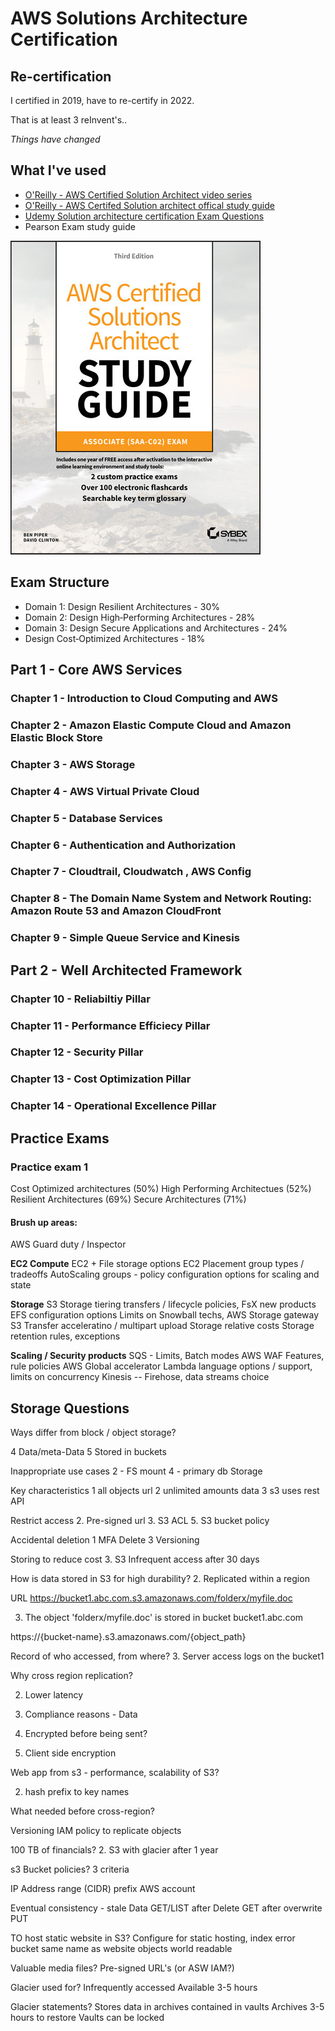 # AWS Solutions Architecture Certification

## Re-certification

I certified in 2019, have to re-certify in 2022.

That is at least 3 reInvent's..

*Things have changed*


## What I've used

 * [O'Reilly  - AWS Certified Solution Architect video series](https://learning.oreilly.com/videos/aws-certified-solutions/9780136721246/)
 * [O'Reilly - AWS Certifed Solution architect offical study guide](https://learning.oreilly.com/library/view/aws-certified-solutions/9781119713081/)
 * [Udemy Solution architecture certification Exam Questions]()
 * Pearson Exam study guide

![BookImage](./AWS_SolnArchBookPic.jpeg)

## Exam Structure


 * Domain 1: Design Resilient Architectures - 30%
 * Domain 2: Design High‐Performing Architectures - 28%
 * Domain 3: Design Secure Applications and Architectures - 24%
 * Design Cost‐Optimized Architectures - 18%

## Part 1 - Core AWS Services

### Chapter 1 - Introduction to Cloud Computing and AWS
### Chapter 2 - Amazon Elastic Compute Cloud and Amazon Elastic Block Store
### Chapter 3 - AWS Storage
### Chapter 4 - AWS Virtual Private Cloud
### Chapter 5 - Database Services
### Chapter 6 - Authentication and Authorization
### Chapter 7 - Cloudtrail, Cloudwatch , AWS Config
### Chapter 8 - The Domain Name System and Network Routing: Amazon Route 53 and Amazon CloudFront
### Chapter 9 - Simple Queue Service and Kinesis


## Part 2 - Well Architected Framework

### Chapter 10 - Reliabiltiy Pillar
### Chapter 11 - Performance Efficiecy Pillar
### Chapter 12 - Security Pillar
### Chapter 13 - Cost Optimization Pillar
### Chapter 14 - Operational Excellence Pillar


## Practice Exams

### Practice exam 1

Cost Optimized architectures (50%)
High Performing Architectues (52%)
Resilient Architectures (69%)
Secure Architectures (71%)

#### Brush up areas:

AWS Guard duty / Inspector

**EC2 Compute**
EC2 + File storage options
EC2 Placement group types / tradeoffs
AutoScaling groups - policy configuration options for scaling and state

**Storage**
S3 Storage tiering transfers / lifecycle policies, FsX new products
EFS configuration options 
Limits on Snowball techs, AWS Storage gateway
S3 Transfer acceleratino / multipart upload 
Storage relative costs
Storage retention rules, exceptions

**Scaling / Security products**
SQS - Limits, Batch modes
AWS WAF Features, rule policies
AWS Global accelerator
Lambda language options / support, limits on concurrency
Kinesis -- Firehose, data streams choice

## Storage Questions

Ways differ from block / object storage?

4 Data/meta-Data
5 Stored in buckets

Inappropriate use cases
2 - FS mount
4 - primary db Storage

Key characteristics
1 all objects url
2 unlimited amounts data
3 s3 uses rest API

Restrict access
2. Pre-signed url
3. S3 ACL
5. S3 bucket policy

Accidental deletion
1 MFA Delete
3 Versioning

Storing to reduce cost
3. S3 Infrequent access after 30 days

How is data stored in S3 for high durability?
2. Replicated within a region

URL https://bucket1.abc.com.s3.amazonaws.com/folderx/myfile.doc

3. The object 'folderx/myfile.doc' is stored in bucket bucket1.abc.com

https://{bucket-name}.s3.amazonaws.com/{object_path}

Record of who accessed, from where?
3. Server access logs on the bucket1


Why cross region replication?

2. Lower latency
3. Compliance reasons - Data

11. Encrypted before being sent?

3. Client side encryption


Web app from s3 - performance, scalability of S3?

2. hash prefix to key names

What needed before cross-region?

Versioning
IAM policy to replicate objects

100 TB of financials?
2. S3 with glacier after 1 year

s3 Bucket policies? 3 criteria

IP Address range (CIDR)
prefix
AWS account

Eventual consistency - stale Data
GET/LIST after Delete
GET after overwrite PUT

TO host static website in S3?
Configure for static hosting, index error
bucket same name as website
objects world readable


Valuable media files?
Pre-signed URL's  (or ASW IAM?)

Glacier used for?
Infrequently accessed
Available 3-5 hours

Glacier statements?
Stores data in archives contained in vaults
Archives 3-5 hours to restore
Vaults  can be locked
